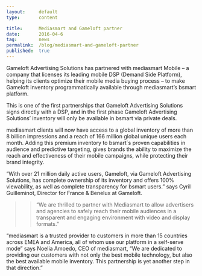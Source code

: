 ```yaml
---
layout:     default
type:       content

title:      Mediasmart and Gameloft partner
date:       2016-04-6
tag:        news
permalink:  /blog/mediasmart-and-gameloft-partner
published:  true
---
```


Gameloft Advertising Solutions has partnered with mediasmart Mobile – a company that licenses its leading mobile DSP (Demand Side Platform), helping its clients optimize their mobile media buying process – to make Gameloft inventory programmatically available through mediasmart’s bsmart platform.

This is one of the first partnerships that Gameloft Advertising Solutions signs directly with a DSP, and in the first phase Gameloft Advertising Solutions’ inventory will only be available in bsmart via private deals.

mediasmart clients will now have access to a global inventory of more than 8 billion impressions and a reach of 166 million global unique users each month. Adding this premium inventory to bsmart´s proven capabilities in audience and predictive targeting, gives brands the ability to maximize the reach and effectiveness of their mobile campaigns, while protecting their brand integrity.

“With over 21 million daily active users, Gameloft, via Gameloft Advertising Solutions, has complete ownership of its inventory and offers 100% viewability, as well as complete transparency for bsmart users.” says Cyril Guilleminot, Director for France & Benelux at Gameloft.

>> “We are thrilled to partner with Mediasmart to allow advertisers and agencies to safely reach their mobile audiences in a transparent and engaging environment with video and display formats.”

“mediasmart is a trusted provider to customers in more than 15 countries across EMEA and America, all of whom use our platform in a self-serve mode” says Noelia Amoedo, CEO of mediasmart, “We are dedicated to providing our customers with not only the best mobile technology, but also the best available mobile inventory. This partnership is yet another step in that direction.”
